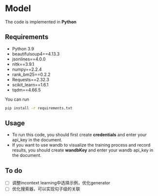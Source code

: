 # Model 

The code is implemented in **Python** 

## Requirements
* Python 3.9
* beautifulsoup4==4.13.3
* jsonlines==4.0.0
* nltk==3.9.1
* numpy==2.2.4
* rank_bm25==0.2.2
* Requests==2.32.3
* scikit_learn==1.6.1
* tqdm==4.66.5

You can run 
```bash
pip install -r requirements.txt
```

## Usage
* To run this code, you should first create **credentials** and enter your api_key in the document. 
* If you want to use wandb to visualize the training process and record results, you should create **wandbKey**  and enter your wandb api_key in the document. 


## To do
- [ ] 调整incontext learning中选择示例，优化generator
- [ ] 优化搜索器，可以实现句子级的关联